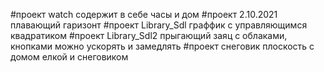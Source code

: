 
#проект watch содержит в себе часы и дом
#проект 2.10.2021 плавающий гаризонт
#проект Library_Sdl граффик с управляющимся квадратиком
#проект Library_Sdl2 прыгающий заяц с облаками, кнопками можно ускорять и замедлять
#проект снеговик плоскость с домом елкой и снеговиком
